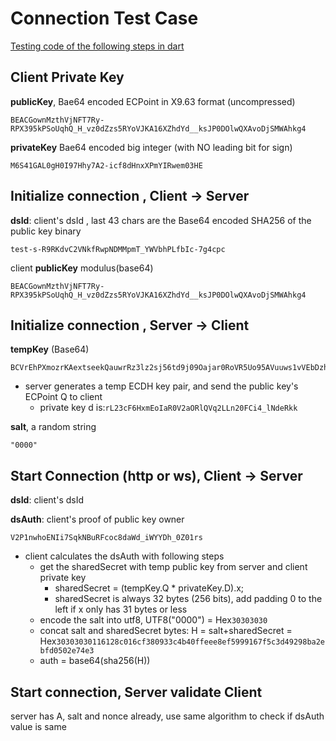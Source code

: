 # Connection Test Case

[Testing code of the following steps in dart](https://github.com/IOT-DSA/sdk-dslink-dart/blob/master/test/ds_handshake_test.dart)


## Client Private Key
**publicKey**, Bae64 encoded ECPoint in X9.63 format (uncompressed) 
```
BEACGownMzthVjNFT7Ry-RPX395kPSoUqhQ_H_vz0dZzs5RYoVJKA16XZhdYd__ksJP0DOlwQXAvoDjSMWAhkg4
```
**privateKey** Bae64 encoded big integer (with NO leading bit for sign)
```
M6S41GAL0gH0I97Hhy7A2-icf8dHnxXPmYIRwem03HE
```


## Initialize connection , Client -> Server
**dsId**: client's dsId , last 43 chars are the Base64 encoded SHA256 of the public key binary
```
test-s-R9RKdvC2VNkfRwpNDMMpmT_YWVbhPLfbIc-7g4cpc
```

client **publicKey** modulus(base64)
```
BEACGownMzthVjNFT7Ry-RPX395kPSoUqhQ_H_vz0dZzs5RYoVJKA16XZhdYd__ksJP0DOlwQXAvoDjSMWAhkg4
```

## Initialize connection , Server -> Client
**tempKey** (Base64)
```
BCVrEhPXmozrKAextseekQauwrRz3lz2sj56td9j09Oajar0RoVR5Uo95AVuuws1vVEbDzhOUu7freU0BXD759U
```
 - server generates a temp ECDH key pair, and send the public key's ECPoint Q to client
   -  private key d is:```rL23cF6HxmEoIaR0V2aORlQVq2LLn20FCi4_lNdeRkk```

**salt**, a random string
```
"0000"
```

## Start Connection (http or ws), Client -> Server
**dsId**: client's dsId

**dsAuth**: client's proof of public key owner
```
V2P1nwhoENIi7SqkNBuRFcoc8daWd_iWYYDh_0Z01rs
```
 - client calculates the dsAuth with following steps
   - get the sharedSecret with temp public key from server and client private key
     - sharedSecret = (tempKey.Q * privateKey.D).x;
     - sharedSecret is always 32 bytes (256 bits), add padding 0 to the left if x only has 31 bytes or less
   - encode the salt into utf8, UTF8("0000") = Hex```30303030```
   - concat salt and sharedSecret bytes: H = salt+sharedSecret = Hex```30303030116128c016cf380933c4b40ffeee8ef5999167f5c3d49298ba2ebfd0502e74e3```
   - auth = base64(sha256(H))

## Start connection, Server validate Client
   server has A, salt and nonce already, use same algorithm to check if dsAuth value is same